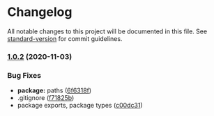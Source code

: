 # Changelog

All notable changes to this project will be documented in this file. See [standard-version](https://github.com/conventional-changelog/standard-version) for commit guidelines.

### [1.0.2](https://github.com/shaungrady/solaredge-client/compare/v1.0.0...v1.0.2) (2020-11-03)

### Bug Fixes

- **package:** paths ([6f6318f](https://github.com/shaungrady/solaredge-client/commit/6f6318fc11e686a38b015b785a37376907c3d3cd))
- .gitignore ([f71825b](https://github.com/shaungrady/solaredge-client/commit/f71825b093db8ab9b5a5ba12a438b115909f9430))
- package exports, package types ([c00dc31](https://github.com/shaungrady/solaredge-client/commit/c00dc311748f75fc36d65921bef9497499ae0b04))
